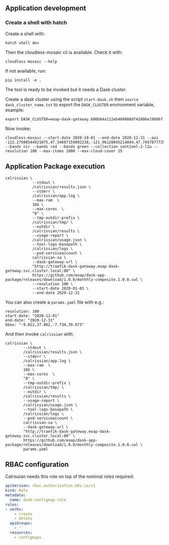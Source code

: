 
## Application development

### Create a shell with hatch

Create a shell with:

```
hatch shell dev
```

Then the cloudless-mosaic cli is available. Check it with:

```
cloudless-mosaic --help
```

If not available, run:

```
pip install -e .
```

The tool is ready to be invoked but it needs a Dask cluster.

Create a dask cluster using the script `start-dask.sh` then `source dask_cluster_name.txt` to export the `DASK_CLUSTER` environment variable, example:

```
export DASK_CLUSTER=eoap-dask-gateway.600b64a112eb404888df41006e19666f
```

Now invoke: 

```
cloudless-mosaic --start-date 2020-10-01 --end-date 2020-12-31 --aoi -122.27508544921875,47.54687159892238,-121.96128845214844,47.745787772920934 --bands nir --bands red --bands green --collection sentinel-2-l2a --resolution 100 --max-items 1000 --max-cloud-cover 25 
```

## Application Package execution

```
calrissian \
            --stdout \
            /calrissian/results.json \
            --stderr \
            /calrissian/app.log \
            --max-ram  \
            16G \
            --max-cores  \
            "8" \
            --tmp-outdir-prefix \
            /calrissian/tmp/ \
            --outdir \
            /calrissian/results \
            --usage-report \
            /calrissian/usage.json \
            --tool-logs-basepath \
            /calrissian/logs \
            --pod-serviceaccount \
            calrissian-sa \
            --dask-gateway-url \
            "http://traefik-dask-gateway.eoap-dask-gateway.svc.cluster.local:80" \
            https://github.com/eoap/dask-app-package/releases/download/1.0.0/monthly-composite.1.0.0.cwl \
            --resolution 100 \
            --start-date 2020-01-01 \
            --end-date 2020-12-31
```

You can also create a `params.yaml` file with e.g.:

```
resolution: 100 
start-date: "2020-12-01"
end-date: "2020-12-31"
bbox: "-9.822,37.862,-7.734,39.673"
```

And then invoke `calrissian` with:

```
calrissian \
        --stdout \
        /calrissian/results.json \
        --stderr \
        /calrissian/app.log \
        --max-ram  \
        16G \
        --max-cores  \
        "8" \
        --tmp-outdir-prefix \
        /calrissian/tmp/ \
        --outdir \
        /calrissian/results \
        --usage-report \
        /calrissian/usage.json \
        --tool-logs-basepath \
        /calrissian/logs \
        --pod-serviceaccount \
        calrissian-sa \
        --dask-gateway-url \
        "http://traefik-dask-gateway.eoap-dask-gateway.svc.cluster.local:80" \
        https://github.com/eoap/dask-app-package/releases/download/1.0.0/monthly-composite.1.0.0.cwl \
        params.yaml
```

## RBAC configuration

Calrissian needs this role on top of the nominal roles required:

```yaml
apiVersion: rbac.authorization.k8s.io/v1
kind: Role
metadata:
  name: dask-configmap-role
rules:
- verbs:
    - create
    - delete
  apiGroups:
    - ''
  resources:
    - configmaps
```
